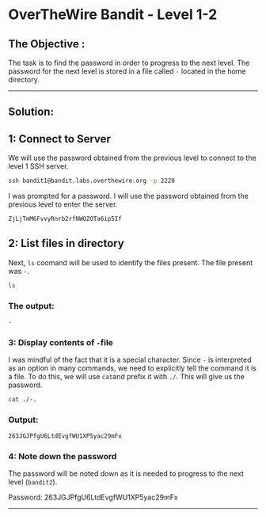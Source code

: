 # OverTheWire Bandit - Level 1-2

## The Objective :
The task is to find the password in order to progress to the next level. The password for the next level is stored in a file called `-` located in the home directory.

---

## Solution:

## 1: Connect to Server
We will use the password obtained from the previous level to connect to the level 1 SSH server.

```bash
ssh bandit1@bandit.labs.overthewire.org -p 2220
```

I was prompted for a password. I will use the password obtained from the previous level to enter the server.

```bash
ZjLjTmM6FvvyRnrb2rfNWOZOTa6ip5If 
```

## 2: List files in directory
Next, `ls` coomand will be used to identify the files present. The file present was `-`.

```bash
ls
```

### The output:

```bash
-
```

### 3: Display contents of `-`file
I was mindful of the fact that it is a special character. Since `-` is interpreted as an option in many commands, we need to explicitly tell the command it is a file. To do this, we will use `cat`and prefix it with `./`. This will give us the password.

```bash
cat ./-.
```

### Output:

```bash
263JGJPfgU6LtdEvgfWU1XP5yac29mFx 
```

### 4: Note down the password 
The password will be noted down as it is needed to progress to the next level (`bandit2`).

Password: 263JGJPfgU6LtdEvgfWU1XP5yac29mFx 

---
